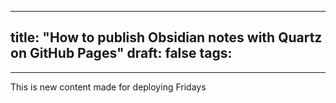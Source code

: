 
---
title: "How to publish Obsidian notes with Quartz on GitHub Pages"
draft: false
tags:
  - 
---
This is new content made for deploying
Fridays